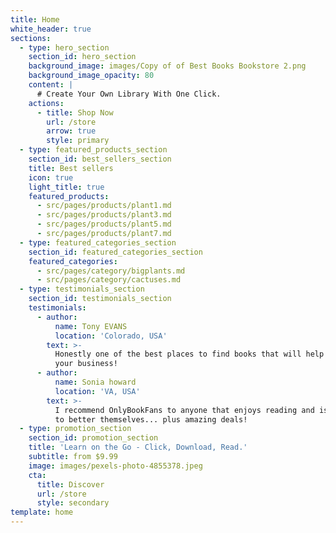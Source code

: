 ```yaml
---
title: Home
white_header: true
sections:
  - type: hero_section
    section_id: hero_section
    background_image: images/Copy of of Best Books Bookstore 2.png
    background_image_opacity: 80
    content: |
      # Create Your Own Library With One Click.
    actions:
      - title: Shop Now
        url: /store
        arrow: true
        style: primary
  - type: featured_products_section
    section_id: best_sellers_section
    title: Best sellers
    icon: true
    light_title: true
    featured_products:
      - src/pages/products/plant1.md
      - src/pages/products/plant3.md
      - src/pages/products/plant5.md
      - src/pages/products/plant7.md
  - type: featured_categories_section
    section_id: featured_categories_section
    featured_categories:
      - src/pages/category/bigplants.md
      - src/pages/category/cactuses.md
  - type: testimonials_section
    section_id: testimonials_section
    testimonials:
      - author:
          name: Tony EVANS
          location: 'Colorado, USA'
        text: >-
          Honestly one of the best places to find books that will help you grow
          your business!
      - author:
          name: Sonia howard
          location: 'VA, USA'
        text: >-
          I recommend OnlyBookFans to anyone that enjoys reading and is looking
          to better themselves... plus amazing deals!
  - type: promotion_section
    section_id: promotion_section
    title: 'Learn on the Go - Click, Download, Read.'
    subtitle: from $9.99
    image: images/pexels-photo-4855378.jpeg
    cta:
      title: Discover
      url: /store
      style: secondary
template: home
---
```

